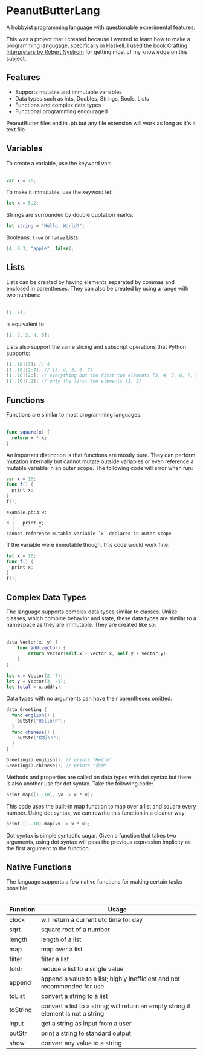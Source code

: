 # PeanutButterLang
A hobbyist programming language with questionable experimental features.

This was a project that I created because I wanted to learn how to make a programming langugage, specifically in Haskell. I used the book [Crafting Interpreters by Robert Nystrom](https://craftinginterpreters.com) for getting most of my knowledge on this subject.

<h2>Features</h2>
<ul>
  <li>Supports mutable and immutable variables</li>
  <li>Data types such as Ints, Doubles, Strings, Bools, Lists</li>
  <li>Functions and complex data types</li>
  <li>Functional programming encouraged</li>
</ul>

PeanutButter files end in .pb but any file extension will work as long as it's a text file.

<h2>Variables</h2>
To create a variable, use the keyword var:
<br></br>

```swift
var x = 20;
```
To make it immutable, use the keyword let:
```swift
let x = 5.2;
```
Strings are surrounded by double quotation marks:
```swift
let string = "Hello, World!";
```
Booleans:
```true``` or ```false```
Lists:
```swift
[4, 8.3, "apple", false];
```

<h2>Lists</h2>
Lists can be created by having elements separated by commas and enclosed in parentheses. They can also be created by using a range with two numbers:
<br></br>

```swift
[1..5];
```
is equivalent to
```swift
[1, 2, 3, 4, 5];
```
Lists also support the same slicing and subscript operations that Python supports:
```swift
[1..10][3]; // 4
[1..10][2:7]; // [3, 4, 5, 6, 7] 
[1..10][2:]; // everything but the first two elements [3, 4, 5, 6, 7, 8, 9, 10]
[1..10][:2]; // only the first two elements [1, 2]
```

<h2>Functions</h2>
Functions are similar to most programming languages.
<br></br>

```swift
func square(x) {
  return x * x;
}
```

An important distinction is that functions are mostly pure. They can perform mutation internally but cannot mutate outside variables or even reference a mutable variable in an outer scope.
The following code will error when run:
```swift
var x = 10;
func f() {
  print x;
}
f();
```
```
example.pb:3:9:
  |
3 |   print x;
  |         ^
cannot reference mutable variable `x` declared in outer scope
```
If the variable were immutable though, this code would work fine:
```swift
let x = 10;
func f() {
  print x;
}
f();
```

<h2>Complex Data Types</h2>
The language supports complex data types similar to classes. Unlike classes, which combine behavior and state, these data types are similar to a namespace as they are immutable.
They are created like so:
<br></br>

```swift
data Vector(x, y) {
	func add(vector) {
		return Vector(self.x + vector.x, self.y + vector.y);
	}
}

let x = Vector(2, 7);
let y = Vector(3, -1);
let total = x.add(y);
```
Data types with no arguments can have their parentheses omitted:
```swift
data Greeting {
  func english() {
    putStr("Hello\n");
  }
  func chinese() {
    putStr("你好\n");
  }
}

Greeting().english(); // prints "Hello"
Greeting().chinese(); // prints "你好"
```

Methods and properties are called on data types with dot syntax but there is also another use for dot syntax. Take the following code:

```swift
print map([1..10], \x -> x * x);
```
This code uses the built-in map function to map over a list and square every number. Using dot syntax, we can rewrite this function in a cleaner way:
```swift
print [1..10].map(\x -> x * x);
```
Dot syntax is simple syntactic sugar. Given a function that takes two arguments, using dot syntax will pass the previous expression implicity as the first argument to the function.

<h2>Native Functions</h2>
The language supports a few native functions for making certain tasks possible.
<br></br>

| Function | Usage |
| -------- | ----- |
| clock | will return a current utc time for day |
| sqrt | square root of a number |
| length | length of a list |
| map | map over a list |
| filter | filter a list |
| foldr | reduce a list to a single value |
| append | append a value to a list; highly inefficient and not recommended for use |
| toList | convert a string to a list |
| toString | convert a list to a string; will return an empty string if element is not a string |
| input | get a string as input from a user |
| putStr | print a string to standard output |
| show | convert any value to a string |


